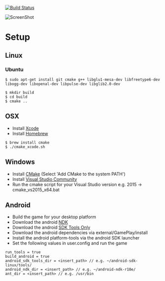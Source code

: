 [![Build Status](https://travis-ci.org/louis-mclaughlin/platformer.svg?branch=master)](https://travis-ci.org/louis-mclaughlin/platformer)

![ScreenShot](https://raw.githubusercontent.com/louis-mclaughlin/platformer/master/raw/textures/promo.png)

# Setup

## Linux

### Ubuntu
```
$ sudo apt-get install git cmake g++ libglu1-mesa-dev libfreetype6-dev libogg-dev libopenal-dev libpulse-dev libglib2.0-dev
```
```
$ mkdir build
$ cd build
$ cmake ..
```
## OSX
- Install [Xcode](https://developer.apple.com/xcode/)
- Install [Homebrew](http://brew.sh/)
```
$ brew install cmake
$ ./cmake_xcode.sh
```
## Windows
- Install [CMake](https://cmake.org/download/) (Select 'Add CMake to the system PATH')
- Install [Visual Studio Community](https://www.visualstudio.com/en-us/products/visual-studio-community-vs.aspx)
- Run the cmake script for your Visual Studio version e.g. 2015 -> cmake_vs2015_x64.bat

## Android
- Build the game for your desktop platform
- Download the android [NDK](http://developer.android.com/ndk/downloads/index.html)
- Download the android [SDK Tools Only](http://developer.android.com/sdk/index.html)
- Download the android dependencies via external/GamePlay/install
- Install the android platform-tools via the android SDK launcher
- Set the following values in user.config and run the game
```
run_tools = true
build_android = true
android_sdk_tools_dir = <insert_path> // e.g. ~/android-sdk-linux/tools/
android_ndk_dir = <insert_path> // e.g. ~/android-ndk-r10e/
ant_dir = <insert_path> // e.g. /usr/bin
```
